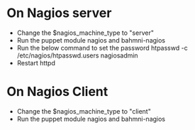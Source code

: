 On Nagios server
=================
 * Change the $nagios_machine_type to "server"
 * Run the puppet module nagios and bahmni-nagios
 * Run the below command to set the password
 	 htpasswd -c /etc/nagios/htpasswd.users nagiosadmin
 * Restart httpd

 On Nagios Client
 ================
 * Change the $nagios_machine_type to "client"
 * Run the puppet module nagios and bahmni-nagios